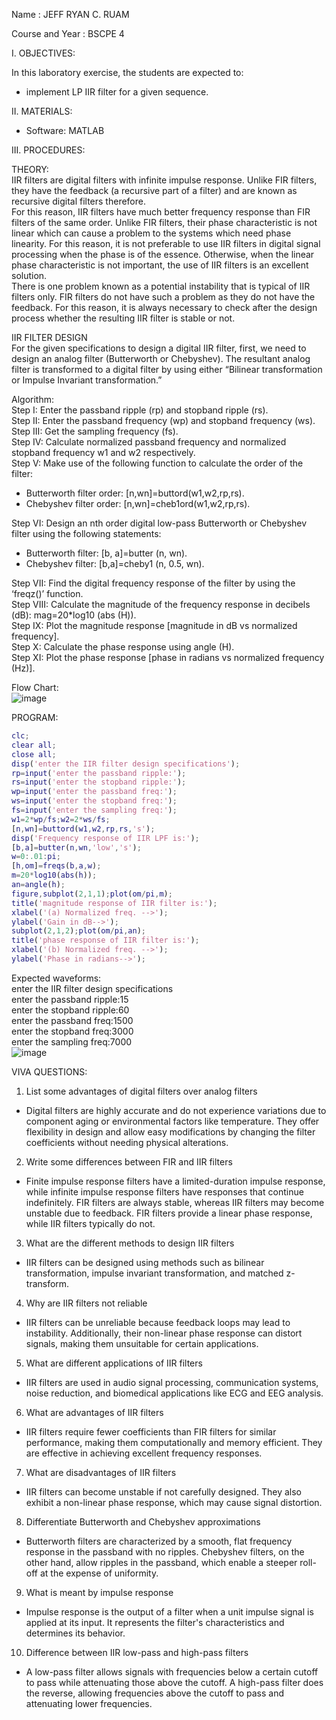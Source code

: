 Name			: JEFF RYAN C. RUAM

Course and Year	: BSCPE 4


I. OBJECTIVES:  

In this laboratory exercise, the students are expected to:  
- implement LP IIR filter for a given sequence.  

II. MATERIALS:  

- Software: MATLAB  


III. PROCEDURES:  

THEORY:  
IIR filters are digital filters with infinite impulse response. Unlike FIR filters, they have the feedback (a recursive part of a filter) and are known as recursive digital filters therefore.  
For this reason, IIR filters have much better frequency response than FIR filters of the same order. Unlike FIR filters, their phase characteristic is not linear which can cause a problem to the systems which need phase linearity. For this reason, it is not preferable to use IIR filters in digital signal processing when the phase is of the essence. Otherwise, when the linear phase characteristic is not important, the use of IIR filters is an excellent solution.  
There is one problem known as a potential instability that is typical of IIR filters only. FIR filters do not have such a problem as they do not have the feedback. For this reason, it is always necessary to check after the design process whether the resulting IIR filter is stable or not.  

IIR FILTER DESIGN  
For the given specifications to design a digital IIR filter, first, we need to design an analog filter (Butterworth or Chebyshev). The resultant analog filter is transformed to a digital filter by using either “Bilinear transformation or Impulse Invariant transformation.”  

Algorithm:  
Step I: Enter the passband ripple (rp) and stopband ripple (rs).  
Step II: Enter the passband frequency (wp) and stopband frequency (ws).  
Step III: Get the sampling frequency (fs).  
Step IV: Calculate normalized passband frequency and normalized stopband frequency w1 and w2 respectively.  
Step V: Make use of the following function to calculate the order of the filter:  

- Butterworth filter order: [n,wn]=buttord(w1,w2,rp,rs).  
- Chebyshev filter order: [n,wn]=cheb1ord(w1,w2,rp,rs).  

Step VI: Design an nth order digital low-pass Butterworth or Chebyshev filter using the following statements:  

- Butterworth filter: [b, a]=butter (n, wn).  
- Chebyshev filter: [b,a]=cheby1 (n, 0.5, wn).  

Step VII: Find the digital frequency response of the filter by using the ‘freqz()’ function.  
Step VIII: Calculate the magnitude of the frequency response in decibels (dB): mag=20*log10 (abs (H)).  
Step IX: Plot the magnitude response [magnitude in dB vs normalized frequency].  
Step X: Calculate the phase response using angle (H).  
Step XI: Plot the phase response [phase in radians vs normalized frequency (Hz)].  

Flow Chart:  
![image](https://github.com/user-attachments/assets/fff6a889-1bf5-4eed-b0b4-d97fcb775813)

PROGRAM:  
```matlab
clc;  
clear all;  
close all;  
disp('enter the IIR filter design specifications');  
rp=input('enter the passband ripple:');  
rs=input('enter the stopband ripple:');  
wp=input('enter the passband freq:');  
ws=input('enter the stopband freq:');  
fs=input('enter the sampling freq:');  
w1=2*wp/fs;w2=2*ws/fs;  
[n,wn]=buttord(w1,w2,rp,rs,'s');  
disp('Frequency response of IIR LPF is:');  
[b,a]=butter(n,wn,'low','s');  
w=0:.01:pi;  
[h,om]=freqs(b,a,w);  
m=20*log10(abs(h));  
an=angle(h);  
figure,subplot(2,1,1);plot(om/pi,m);  
title('magnitude response of IIR filter is:');  
xlabel('(a) Normalized freq. -->');  
ylabel('Gain in dB-->');  
subplot(2,1,2);plot(om/pi,an);  
title('phase response of IIR filter is:');  
xlabel('(b) Normalized freq. -->');  
ylabel('Phase in radians-->');  
```
Expected waveforms:  
enter the IIR filter design specifications  
enter the passband ripple:15  
enter the stopband ripple:60  
enter the passband freq:1500  
enter the stopband freq:3000  
enter the sampling freq:7000  
![image](https://github.com/user-attachments/assets/f9c57d89-c064-4dd0-935e-2f39c9deba2d)



VIVA QUESTIONS:  

1. List some advantages of digital filters over analog filters  

- Digital filters are highly accurate and do not experience variations due to component 
aging or environmental factors like temperature. They offer flexibility in design and allow 
easy modifications by changing the filter coefficients without needing physical alterations.  

2. Write some differences between FIR and IIR filters  

- Finite impulse response filters have a limited-duration impulse response, while infinite 
impulse response filters have responses that continue indefinitely. FIR filters are always 
stable, whereas IIR filters may become unstable due to feedback. FIR filters provide a linear phase response, while IIR filters typically do not.  

3. What are the different methods to design IIR filters  

- IIR filters can be designed using methods such as bilinear transformation, impulse invariant 
transformation, and matched z-transform.  

4. Why are IIR filters not reliable  

- IIR filters can be unreliable because feedback loops may lead to instability. Additionally, 
their non-linear phase response can distort signals, making them unsuitable for certain applications.  

5. What are different applications of IIR filters  

- IIR filters are used in audio signal processing, communication systems, noise reduction, 
and biomedical applications like ECG and EEG analysis.  

6. What are advantages of IIR filters  

- IIR filters require fewer coefficients than FIR filters for similar performance, making them 
computationally and memory efficient. They are effective in achieving excellent frequency responses.  

7. What are disadvantages of IIR filters  

- IIR filters can become unstable if not carefully designed. They also exhibit a non-linear phase 
response, which may cause signal distortion.  

8. Differentiate Butterworth and Chebyshev approximations  

- Butterworth filters are characterized by a smooth, flat frequency response in the passband with no 
ripples. Chebyshev filters, on the other hand, allow ripples in the passband, which enable a steeper roll-off at the expense of uniformity.  

9. What is meant by impulse response  

- Impulse response is the output of a filter when a unit impulse signal is applied at its input. It 
represents the filter's characteristics and determines its behavior.  

10. Difference between IIR low-pass and high-pass filters  

- A low-pass filter allows signals with frequencies below a certain cutoff to pass while attenuating 
those above the cutoff. A high-pass filter does the reverse, allowing frequencies above the cutoff to pass and attenuating lower frequencies.   

